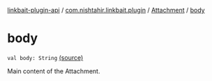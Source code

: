 [linkbait-plugin-api](../../index.md) / [com.nishtahir.linkbait.plugin](../index.md) / [Attachment](index.md) / [body](.)

# body

`val body: String` [(source)](https://gitlab.com/nishtahir/linkbait/tree/master/linkbait-plugin-api/src/main/kotlin//com/nishtahir/linkbait/plugin/Attachment.kt#L22)

Main content of the Attachment.

